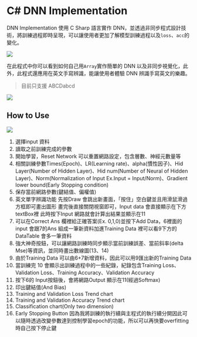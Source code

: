 # C# DNN Implementation
DNN Implementation 使用 C Sharp 語言實作 DNN，並透過非同步程式設計技術，將訓練過程即時呈現，可以讓使用者更加了解模型訓練過程以及`loss`、`acc`的變化。

![](https://github.com/Coolshanlan/C-Sharp-DNN-Implementation/blob/master/Demo%20Image/Training_Demo.gif)

在此程式中你可以看到如何自己用`Array`實作簡單的 DNN 以及非同步視覺化，此外，此程式還應用在英文手寫辨識，能讓使用者體驗 DNN 辨識手寫英文的樂趣。
> 目前只支援 ABCDabcd

![](https://github.com/Coolshanlan/C-Sharp-DNN-Implementation/blob/master/Demo%20Image/English_Demo.gif)

## How to Use
![](https://github.com/Coolshanlan/C-Sharp-DNN-Implementation/blob/master/Demo%20Image/GUI_Tutorial.png)

1.	選擇input 資料
2.	讀取之前訓練完成的參數
3.	開始學習，Reset Network 可以重置網路設定，包含層數、神經元數量等
4.	相關訓練參數Times(Epoch)、LR(Learning rate)、alpha(慣性因子)、Hid Layer(Number of Hidden Layer)、Hid num(Number of Neural of Hidden Layer)、Norm(Normalization of Input Ex.Input = Input/Norm)、Gradient lower bound(Early Stopping condition)
5.	保存當前網路參數(鍵結值、偏權值)
6.	英文單字辨識功能
先按Draw 會跳出新畫面，「按住」空白鍵並且用滑鼠滑過方框即可畫出圖形
畫完後直接關閉視窗即可，Input data 會直接顯示在下方textBox裡
此時按下Input 網路就會計算出結果並顯示在11
7.	可以在Correct Ans 欄裡給正確答案(Ex. 0,1,0)並按下Add Data，6裡面的input 會跟7的Ans 組成一筆新資料加進Training Data 裡可以看9下方的DataTable 會多一筆資料
8.	強大神奇按鈕，可以讓網路訓練時同步顯示當前訓練誤差、當前斜率(delta Mse)等資訊，並同時畫出數線圖(13、14)
9.	由於Training Data 可以由6+7新增資料，因此可以用9匯出新的Training Data
10.	當訓練完 10 會顯示出訓練過程中的一些紀錄，紀錄包含Training Loss、Validation Loss、Training Accuracy、Validation Accuracy
11.	按下6的 Input按鈕後，會將網路Output 顯示在11(經過Softmax)
12.	印出鍵結值(And Bias)
13.	Training and Validation Loss Trend chart
14.	Training and Validation Accuracy Trend chart
15.	Classification chart(Only two dimension)
16.	Early Stopping Button 因為我將訓練的執行續與主程式的執行續分開因此可以隨時透過改變參數達到控制學習epoch的功能，所以可以再快要overfitting 時自己按下停止鍵
